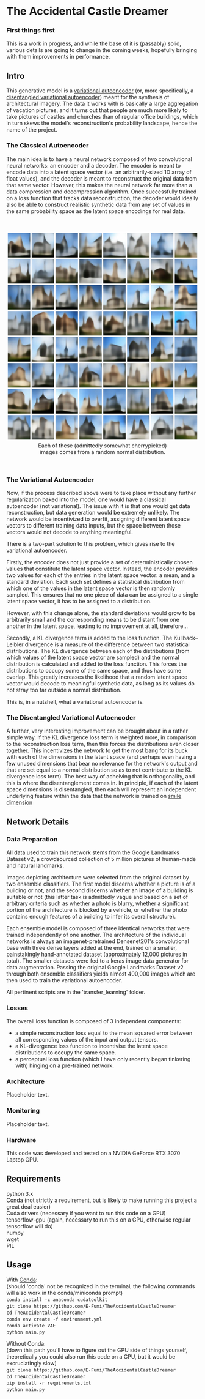 # The Accidental Castle Dreamer

### First things first

This is a work in progress, and while the base of it is (passably) solid, various details are going to change in the coming weeks, hopefully bringing with them improvements in performance.

## Intro

This generative model is a [variational autoencoder](https://en.wikipedia.org/wiki/Variational_autoencoder) (or, more specifically, a [disentangled variational autoencoder](https://openreview.net/pdf?id=Sy2fzU9gl)) meant for the synthesis of architectural imagery. The data it works with is basically a large aggregation of vacation pictures, and it turns out that people are much more likely to take pictures of castles and churches than of regular office buildings, which in turn skews the model's reconstruction's probability landscape, hence the name of the project. <br/>

### The Classical Autoencoder

The main idea is to have a neural network composed of two convolutional neural networks: an encoder and a decoder. The encoder is meant to encode data into a latent space vector (i.e. an arbitrarily-sized 1D array of float values), and the decoder is meant to reconstruct the original data from that same vector. However, this makes the neural network far more than a data compression and decompression algorithm. Once successfully trained on a loss function that tracks data reconstruction, the decoder would ideally also be able to construct realistic synthetic data from any set of values in the same probability space as the latent space encodings for real data.<br/>

<br/>
<p align="center">
  <img src="./VAECollage.png" width="548" height="548"><br/>
  Each of these (admittedly somewhat cherrypicked)<br/>
  images comes from a random normal distribution.
 </p>
<br/>

### The Variational Autoencoder

Now, if the process described above were to take place without any further regularization baked into the model, one would have a classical autoencoder (not variational). The issue with it is that one would get data reconstruction, but data generation would be extremely unlikely. The network would be incentivized to overfit, assigning different latent space vectors to different training data inputs, but the space between those vectors would not decode to anything meaningful.<br/>

There is a two-part solution to this problem, which gives rise to the variational autoencoder.<br/>

Firstly, the encoder does not just provide a set of deterministically chosen values that constitute the latent space vector. Instead, the encoder provides two values for each of the entries in the latent space vector: a mean, and a standard deviation. Each such set defines a statistical distribution from which one of the values in the latent space vector is then randomly sampled. This ensures that no one piece of data can be assigned to a single latent space vector, it has to be assigned to a distribution.<br/>

However, with this change alone, the standard deviations would grow to be arbitrarily small and the corresponding means to be distant from one another in the latent space, leading to no improvement at all, therefore...<br/>

Secondly, a KL divergence term is added to the loss function. The Kullback–Leibler divergence is a measure of the difference between two statistical distributions. The KL divergence between each of the distributions (from which values of the latent space vector are sampled) and the normal distribution is calculated and added to the loss function. This forces the distributions to occupy some of the same space, and thus have some overlap. This greatly increases the likelihood that a random latent space vector would decode to meaningful synthetic data, as long as its values do not stray too far outside a normal distribution.<br/>

This is, in a nutshell, what a variational autoencoder is.<br/>

### The Disentangled Variational Autoencoder

A further, very interesting improvement can be brought about in a rather simple way. If the KL divergence loss term is weighted more, in comparison to the reconstruction loss term, then this forces the distributions even closer together. This incentivizes the network to get the most bang for its buck with each of the dimensions in the latent space (and perhaps even having a few unused dimensions that bear no relevance for the network's output and that are set equal to a normal distribution so as to not contribute to the KL divergence loss term). The best way of acheiving that is orthogonality, and this is where the disentanglement comes in. In principle, if each of the latent space dimensions is disentangled, then each will represent an independent underlying feature within the data that the network is trained on [smile dimension](https://drek4537l1klr.cloudfront.net/chollet/Figures/08fig11_alt.jpg) <br/>

## Network Details

### Data Preparation

All data used to train this network stems from the Google Landmarks Dataset v2, a crowdsourced collection of 5 million pictures of human-made and natural landmarks.<br/>

Images depicting architecture were selected from the original dataset by two ensemble classifiers. The first model discerns whether a picture is of a building or not, and the second discerns whether an image of a building is suitable or not (this latter task is admittedly vague and based on a set of arbitrary criteria such as whether a photo is blurry, whether a significant portion of the architecture is blocked by a vehicle, or whether the photo contains enough features of a building to infer its overall structure).<br/>

Each ensemble model is composed of three identical networks that were trained independently of one another. The architecture of the individual networks is always an imagenet-pretrained Densenet201's convolutional base with three dense layers added at the end, trained on a smaller, painstakingly hand-annotated dataset (approximately 12,000 pictures in total). The smaller datasets were fed to a keras image data generator for data augmentation. Passing the original Google Landmarks Dataset v2 through both ensemble classifiers yields almost 400,000 images which are then used to train the variational autoencoder.<br/>

All pertinent scripts are in the 'transfer_learning' folder.<br/>

### Losses

The overall loss function is composed of 3 independent components:<br/>
- a simple reconstruction loss equal to the mean squared error between all corresponding values of the input and output tensors.<br/>
- a KL-divergence loss function to incentivise the latent space distributions to occupy the same space. <br/>
- a perceptual loss function (which I have only recently began tinkering with) hinging on a pre-trained network.<br/>

### Architecture

Placeholder text.

### Monitoring

Placeholder text.

### Hardware

This code was developed and tested on a NVIDIA GeForce RTX 3070 Laptop GPU.

## Requirements

python 3.x<br/>
[Conda](https://docs.conda.io/en/latest/miniconda.html) (not strictly a requirement, but is likely to make running this project a great deal easier)<br/>
Cuda drivers (necessary if you want to run this code on a GPU)<br/>
tensorflow-gpu (again, necessary to run this on a GPU, otherwise regular tensorflow will do)<br/>
numpy<br/>
wget<br/>
PIL

## Usage

With [Conda](https://docs.conda.io/en/latest/miniconda.html):<br/>
(should 'conda' not be recognized in the terminal, the following commands will also work in the conda/miniconda prompt)<br/>
`conda install -c anaconda cudatoolkit`<br/>
`git clone https://github.com/E-Fumi/TheAccidentalCastleDreamer`<br/>
`cd TheAccidentalCastleDreamer`<br/>
`conda env create -f environment.yml`<br/>
`conda activate VAE`<br/>
`python main.py`<br/>

Without Conda:<br/>
(down this path you'll have to figure out the GPU side of things yourself, theoretically you could also run this code on a CPU, but it would be excruciatingly slow)<br/>
`git clone https://github.com/E-Fumi/TheAccidentalCastleDreamer`<br/>
`cd TheAccidentalCastleDreamer`<br/>
`pip install -r requirements.txt`<br/>
`python main.py`<br/>

